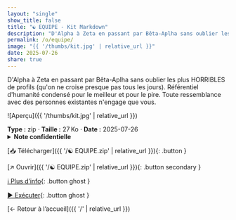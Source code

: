 ```yaml
---
layout: "single"
show_title: false
title: "☯ EQUIPE - Kit Markdown"
description: "D'Alpha à Zeta en passant par Bêta-Aplha sans oublier les plus HORRIBLES de profils (qu'on ne croise presque pas tous les jours). Référentiel d'humanité condensé pour le meilleur et pour le pire. Toute ressemblance avec des personnes existantes n'engage que vous."
permalink: /o/equipe/
image: "{{ '/thumbs/kit.jpg' | relative_url }}"
date: 2025-07-26
share: true
---
```



D'Alpha à Zeta en passant par Bêta-Aplha sans oublier les plus HORRIBLES de profils (qu'on ne croise presque pas tous les jours). Référentiel d'humanité condensé pour le meilleur et pour le pire. Toute ressemblance avec des personnes existantes n'engage que vous.

![Aperçu]({{ '/thumbs/kit.jpg' | relative_url }})

<div class="info-box"><strong>Type :</strong> zip · <strong>Taille :</strong> 27 Ko · <strong>Date :</strong> 2025-07-26</div>

<details class="notice notice--warning"><summary><strong>Note confidentielle</strong></summary><p>Mot de passe : batman1234</p></details>

[📥 Télécharger]({{ '/☯ EQUIPE.zip' | relative_url }}){: .button }

[↗ Ouvrir]({{ '/☯ EQUIPE.zip' | relative_url }}){: .button secondary }

[ℹ️ Plus d’info](https://publish.obsidian.md/ouaisfieu/%E2%96%B6+NOS+KITS+%E2%97%80/Kits){: .button ghost }

[▶️ Exécuter](https://publish.obsidian.md/ouaisfieu/%E2%96%B6+NOS+KITS+%E2%97%80/Kits){: .button ghost }

[← Retour à l’accueil]({{ '/' | relative_url }})
